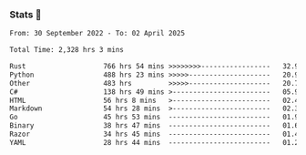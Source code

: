 ### Stats 👋
<!--START_SECTION:waka-->

```txt
From: 30 September 2022 - To: 02 April 2025

Total Time: 2,328 hrs 3 mins

Rust                   766 hrs 54 mins >>>>>>>>-----------------   32.94 %
Python                 488 hrs 23 mins >>>>>--------------------   20.98 %
Other                  483 hrs         >>>>>--------------------   20.75 %
C#                     138 hrs 49 mins >------------------------   05.96 %
HTML                   56 hrs 8 mins   >------------------------   02.41 %
Markdown               54 hrs 28 mins  >------------------------   02.34 %
Go                     45 hrs 53 mins  -------------------------   01.97 %
Binary                 38 hrs 47 mins  -------------------------   01.67 %
Razor                  34 hrs 45 mins  -------------------------   01.49 %
YAML                   28 hrs 44 mins  -------------------------   01.23 %
```

<!--END_SECTION:waka-->

<!--
**buhaytza2005/buhaytza2005** is a ✨ _special_ ✨ repository because its `README.md` (this file) appears on your GitHub profile.

Here are some ideas to get you started:

- 🔭 I’m currently working on ...
- 🌱 I’m currently learning ...
- 👯 I’m looking to collaborate on ...
- 🤔 I’m looking for help with ...
- 💬 Ask me about ...
- 📫 How to reach me: ...
- 😄 Pronouns: ...
- ⚡ Fun fact: ...
-->


